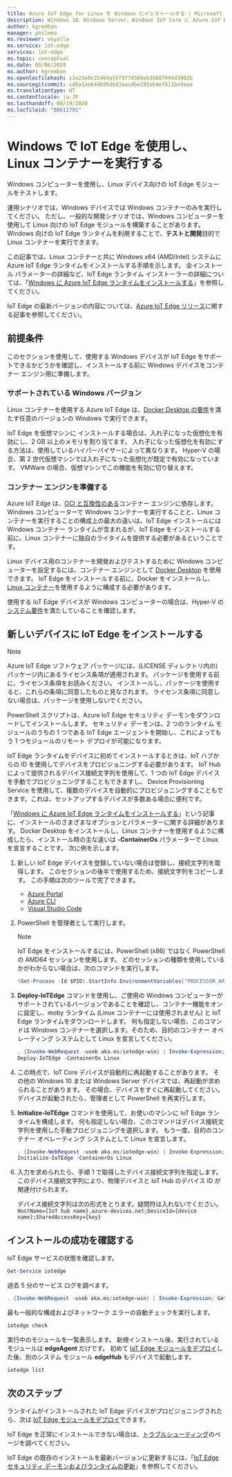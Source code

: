 ```yaml
---
title: Azure IoT Edge for Linux を Windows にインストールする | Microsoft Docs
description: Windows 10、Windows Server、Windows IoT Core に Azure IoT Edge をインストールし、Linux コンテナーを実行する手順
author: kgremban
manager: philmea
ms.reviewer: veyalla
ms.service: iot-edge
services: iot-edge
ms.topic: conceptual
ms.date: 05/06/2019
ms.author: kgremban
ms.openlocfilehash: c3a23e0c2546da55f977d589eb38607994d3902b
ms.sourcegitcommit: cd0a1ae644b95dbd3aac4be295eb4ef811be9aaa
ms.translationtype: HT
ms.contentlocale: ja-JP
ms.lasthandoff: 08/19/2020
ms.locfileid: "88611791"
---
```

# <a name="use-iot-edge-on-windows-to-run-linux-containers"></a>Windows で IoT Edge を使用し、Linux コンテナーを実行する

Windows コンピューターを使用し、Linux デバイス向けの IoT Edge モジュールをテストします。

運用シナリオでは、Windows デバイスでは Windows コンテナーのみを実行してください。 ただし、一般的な開発シナリオでは、Windows コンピューターを使用して Linux 向けの IoT Edge モジュールを構築することがあります。 Windows 向けの IoT Edge ランタイムを利用することで、**テストと開発**目的で Linux コンテナーを実行できます。

この記事では、Linux コンテナーと共に Windows x64 (AMD/Intel) システムに Azure IoT Edge ランタイムをインストールする手順を示します。 全インストール パラメーターの詳細など、IoT Edge ランタイム インストーラーの詳細については、「[Windows に Azure IoT Edge ランタイムをインストールする](how-to-install-iot-edge-windows.md)」を参照してください。

IoT Edge の最新バージョンの内容については、[Azure IoT Edge リリース](https://github.com/Azure/azure-iotedge/releases)に関する記事を参照してください。

## <a name="prerequisites"></a>前提条件

このセクションを使用して、使用する Windows デバイスが IoT Edge をサポートできるかどうかを確認し、インストールする前に Windows デバイスをコンテナー エンジン用に準備します。

### <a name="supported-windows-versions"></a>サポートされている Windows バージョン

Linux コンテナーを使用する Azure IoT Edge は、[Docker Desktop の要件](https://docs.docker.com/docker-for-windows/install/#what-to-know-before-you-install)を満たす任意のバージョンの Windows で実行できます。

IoT Edge を仮想マシンに インストールする場合は、入れ子になった仮想化を有効にし、2 GB 以上のメモリを割り当てます。 入れ子になった仮想化を有効にする方法は、使用しているハイパーバイザーによって異なります。 Hyper-V の場合、第 2 世代仮想マシンでは入れ子になった仮想化が既定で有効になっています。 VMWare の場合、仮想マシンでこの機能を有効に切り替えます。

### <a name="prepare-the-container-engine"></a>コンテナー エンジンを準備する

Azure IoT Edge は、[OCI と互換性のある](https://www.opencontainers.org/)コンテナー エンジンに依存します。 Windows コンピューターで Windows コンテナーを実行することと、Linux コンテナーを実行することの構成上の最大の違いは、IoT Edge インストールには Windows コンテナー ランタイムが含まれるが、IoT Edge をインストールする前に、Linux コンテナーに独自のライタイムを提供する必要があるということです。

Linux デバイス用のコンテナーを開発およびテストするために Windows コンピューターを設定するには、コンテナー エンジンとして [Docker Desktop](https://www.docker.com/docker-windows) を使用できます。 IoT Edge をインストールする前に、Docker をインストールし、[Linux コンテナー](https://docs.docker.com/docker-for-windows/#switch-between-windows-and-linux-containers)を使用するように構成する必要があります。  

使用する IoT Edge デバイスが Windows コンピューターの場合は、Hyper-V の[システム要件](https://docs.microsoft.com/virtualization/hyper-v-on-windows/reference/hyper-v-requirements)を満たしていることを確認します。

## <a name="install-iot-edge-on-a-new-device"></a>新しいデバイスに IoT Edge をインストールする

>[!NOTE]
>Azure IoT Edge ソフトウェア パッケージには、(LICENSE ディレクトリ内の) パッケージ内にあるライセンス条項が適用されます。 パッケージを使用する前に、ライセンス条項をお読みください。 インストールし、パッケージを使用すると、これらの条項に同意したものと見なされます。 ライセンス条項に同意しない場合は、パッケージを使用しないでください。

PowerShell スクリプトは、Azure IoT Edge セキュリティ デーモンをダウンロードしてインストールします。 セキュリティ デーモンは、2 つのランタイム モジュールのうちの 1 つである IoT Edge エージェントを開始し、これによってもう 1 つモジュールのリモート デプロイが可能になります。

IoT Edge ランタイムをデバイスに初めてインストールするときは、IoT ハブからの ID を使用してデバイスをプロビジョニングする必要があります。 IoT Hub によって提供されるデバイス接続文字列を使用して、1 つの IoT Edge デバイスを手動でプロビジョニングすることもできますし、 Device Provisioning Service を使用して、複数のデバイスを自動的にプロビジョニングすることもできます。これは、セットアップするデバイスが多数ある場合に便利です。

「[Windows に Azure IoT Edge ランタイムをインストールする](how-to-install-iot-edge-windows.md)」という記事に、インストールのさまざまなオプションとパラメーターに関する詳細があります。 Docker Desktop をインストールし、Linux コンテナーを使用するように構成したら、インストール時の主な違いは **-ContainerOs** パラメーターで Linux を宣言することです。 次に例を示します。

1. 新しい IoT Edge デバイスを登録していない場合は登録し、接続文字列を取得します。 このセクションの後半で使用するため、接続文字列をコピーします。 この手順は次のツールで完了できます。

   * [Azure Portal](how-to-register-device.md#register-in-the-azure-portal)
   * [Azure CLI](how-to-register-device.md#register-with-the-azure-cli)
   * [Visual Studio Code](how-to-register-device.md#register-with-visual-studio-code)

2. PowerShell を管理者として実行します。

   >[!NOTE]
   >IoT Edge をインストールするには、PowerShell (x86) ではなく PowerShell の AMD64 セッションを使用します。 どのセッションの種類を使用しているかがわからない場合は、次のコマンドを実行します。
   >
   >```powershell
   >(Get-Process -Id $PID).StartInfo.EnvironmentVariables["PROCESSOR_ARCHITECTURE"]
   >```

3. **Deploy-IoTEdge** コマンドを使用し、ご使用の Windows コンピューターがサポートされているバージョンであることを確認し、コンテナー機能をオンに設定し、moby ランタイム (Linux コンテナーには使用されません) と IoT Edge ランタイムをダウンロードします。 何も指定しない場合、このコマンドは Windows コンテナーを選択します。そのため、目的のコンテナー オペレーティング システムとして Linux を宣言してください。

   ```powershell
   . {Invoke-WebRequest -useb aka.ms/iotedge-win} | Invoke-Expression; `
   Deploy-IoTEdge -ContainerOs Linux
   ```

4. この時点で、IoT Core デバイスが自動的に再起動することがあります。 その他の Windows 10 または Windows Server デバイスでは、再起動が求められることがあります。 その場合、デバイスをすぐに再起動してください。 デバイスが起動されたら、管理者として PowerShell を再実行します。

5. **Initialize-IoTEdge** コマンドを使用して、お使いのマシンに IoT Edge ランタイムを構成します。 何も指定しない場合、このコマンドはデバイス接続文字列を使用した手動プロビジョニングを選択します。 もう一度、目的のコンテナー オペレーティング システムとして Linux を宣言します。

   ```powershell
   . {Invoke-WebRequest -useb aka.ms/iotedge-win} | Invoke-Expression; `
   Initialize-IoTEdge -ContainerOs Linux
   ```

6. 入力を求められたら、手順 1 で取得したデバイス接続文字列を指定します。 このデバイス接続文字列により、物理デバイスと IoT Hub のデバイス ID が関連付けられます。

   デバイス接続文字列は次の形式をとります。疑問符は入れないでください。`HostName={IoT hub name}.azure-devices.net;DeviceId={device name};SharedAccessKey={key}`

## <a name="verify-successful-installation"></a>インストールの成功を確認する

IoT Edge サービスの状態を確認します。

```powershell
Get-Service iotedge
```

過去 5 分のサービス ログを調べます。

```powershell
. {Invoke-WebRequest -useb aka.ms/iotedge-win} | Invoke-Expression; Get-IoTEdgeLog
```

最も一般的な構成およびネットワーク エラーの自動チェックを実行します。

```powershell
iotedge check
```

実行中のモジュールを一覧表示します。 新規インストール後、実行されているモジュールは **edgeAgent** だけです。 初めて [IoT Edge モジュールをデプロイ](how-to-deploy-modules-portal.md)した後、別のシステム モジュール **edgeHub** もデバイスで起動します。

```powershell
iotedge list
```

## <a name="next-steps"></a>次のステップ

ランタイムがインストールされた IoT Edge デバイスがプロビジョニングされたら、次は [IoT Edge モジュールをデプロイ](how-to-deploy-modules-portal.md)できます。

IoT Edge を正常にインストールできない場合は、[トラブルシューティング](troubleshoot.md)のページを調べてください。

IoT Edge の既存のインストールを最新バージョンに更新するには、「[IoT Edge セキュリティ デーモンおよびランタイムの更新](how-to-update-iot-edge.md)」を参照してください。
